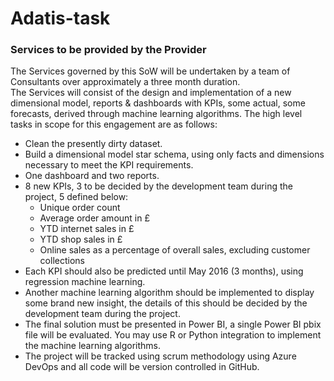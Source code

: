 # Adatis-task

### Services to be provided by the Provider 
The Services governed by this SoW will be undertaken by a team of Consultants over approximately a three month duration.  
The Services will consist of the design and implementation of a new dimensional model, reports & dashboards with KPIs, some actual, some forecasts, derived through machine learning algorithms. The high level tasks in scope for this engagement are as follows:  
- Clean the presently dirty dataset. 
- Build a dimensional model star schema, using only facts and dimensions necessary to meet the KPI requirements. 
- One dashboard and two reports. 
- 8 new KPIs, 3 to be decided by the development team during the project, 5 defined below: 
   - Unique order count 
  - Average order amount in £ 
  - YTD internet sales in £ 
  - YTD shop sales in £ 
  - Online sales as a percentage of overall sales, excluding customer collections 
- Each KPI should also be predicted until May 2016 (3 months), using regression machine learning. 
- Another machine learning algorithm should be implemented to display some brand new insight, the details of this should be decided by the development team during the project. 
- The final solution must be presented in Power BI, a single Power BI pbix file will be evaluated. You may use R or Python integration to implement the machine learning algorithms. 
- The project will be tracked using scrum methodology using Azure DevOps and all code will be version controlled in GitHub. 